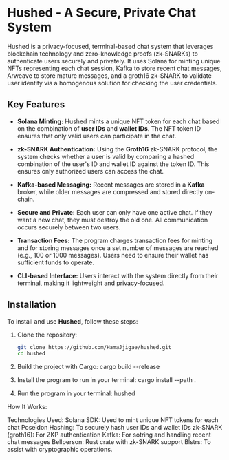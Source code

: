 # Hushed - A Secure, Private Chat System

Hushed is a privacy-focused, terminal-based chat system that leverages blockchain technology and zero-knowledge proofs (zk-SNARKs) to authenticate users securely and privately. It uses Solana for minting unique NFTs representing each chat session, Kafka to store recent chat messages, Arweave to store mature messages, and a groth16 zk-SNARK to validate user identity via a homogenous solution for checking the user credentials.

## Key Features

- **Solana Minting:** Hushed mints a unique NFT token for each chat based on the combination of **user IDs** and **wallet IDs**. The NFT token ID ensures that only valid users can participate in the chat.
  
- **zk-SNARK Authentication:** Using the **Groth16** zk-SNARK protocol, the system checks whether a user is valid by comparing a hashed combination of the user's ID and wallet ID against the token ID. This ensures only authorized users can access the chat.
  
- **Kafka-based Messaging:** Recent messages are stored in a **Kafka** broker, while older messages are compressed and stored directly on-chain.

- **Secure and Private:** Each user can only have one active chat. If they want a new chat, they must destroy the old one. All communication occurs securely between two users.

- **Transaction Fees:** The program charges transaction fees for minting and for storing messages once a set number of messages are reached (e.g., 100 or 1000 messages). Users need to ensure their wallet has sufficient funds to operate.

- **CLI-based Interface:** Users interact with the system directly from their terminal, making it lightweight and privacy-focused.

## Installation

To install and use **Hushed**, follow these steps:

1. Clone the repository:
   ```bash
   git clone https://github.com/HamaJjigae/hushed.git
   cd hushed

2. Build the project with Cargo:
    cargo build --release

3. Install the program to run in your terminal:
    cargo install --path .

4. Run the program in your terminal:
    hushed

How It Works:

Technologies Used:
    Solana SDK: Used to mint unique NFT tokens for each chat
    Poseidon Hashing: To securely hash user IDs and wallet IDs
    zk-SNARK (groth16): For ZKP authentication
    Kafka: For sotring and handling recent chat messages
    Bellperson: Rust crate with zk-SNARK support
    Blstrs: To assist with cryptographic operations.
